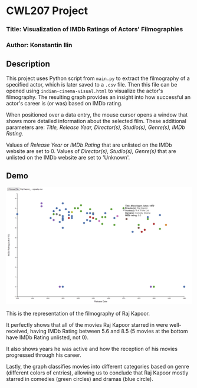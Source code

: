 # CWL207 Project
### Title: Visualization of IMDb Ratings of Actors' Filmographies

### Author: Konstantin Ilin

## Description
This project uses Python script from ``main.py`` to extract the filmography of a specified actor, which is later saved to a ``.csv`` file. Then this file can be opened using ``indian-cinema-visual.html`` to visualize the actor's filmography. The resulting graph provides an insight into how successful an actor's career is (or was) based on IMDb rating. 

When positioned over a data entry, the mouse cursor opens a window that shows more detailed information about the selected film. These additional parameters are: _Title, Release Year, Director(s), Studio(s), Genre(s), IMDb Rating_. 

Values of _Release Year_ or _IMDb Rating_ that are unlisted on the IMDb website are set to 0. Values of _Director(s), Studio(s), Genre(s)_ that are unlisted on the IMDb website are set to 'Unknown'.

## Demo

![](images/proj.png)

This is the representation of the filmography of Raj Kapoor. 

It perfectly shows that all of the movies Raj Kapoor starred in were well-received, having IMDb Rating between 5.6 and 8.5 (5 movies at the bottom have IMDb Rating unlisted, not 0). 

It also shows years he was active and how the reception of his movies progressed through his career. 

Lastly, the graph classifies movies into different categories based on genre (different colors of entries), allowing us to conclude that Raj Kapoor mostly starred in comedies (green circles) and dramas (blue circle).
